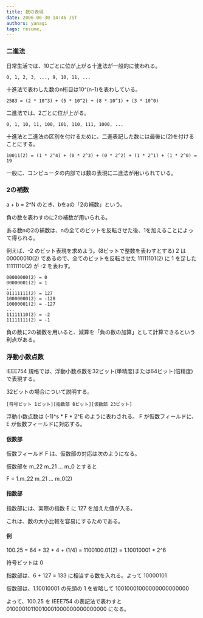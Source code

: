 ```yaml
---
title: 数の表現
date: 2006-06-30 14:46 JST
authors: yanagi
tags: resume, 
---
```

<h3><a name="l1"></a> 二進法</h3>
日常生活では、10ごとに位が上がる十進法が一般的に使われる。
<!--more-->
<pre><code>0, 1, 2, 3, ..., 9, 10, 11, ...</code></pre>
十進法で表わした数のn桁目は10^(n-1)を表わしている。
<pre><code>2583 = (2 * 10^3) + (5 * 10^2) + (8 * 10^1) + (3 * 10^0)</code></pre>
二進法では、2ごとに位が上がる。
<pre><code>0, 1, 10, 11, 100, 101, 110, 111, 1000, ...</code></pre>
十進法と二進法の区別を付けるために、二進表記した数には最後に(2)を付けることにする。
<pre><code>10011(2) = (1 * 2^4) + (0 * 2^3) + (0 * 2^2) + (1 * 2^1) + (1 * 2^0) = 19</code></pre>
一般に、コンピュータの内部では数の表現に二進法が用いられている。
<h3><a name="l2"></a> 2の補数</h3>
a + b = 2^N のとき、bをaの「2の補数」という。

負の数を表わすのに2の補数が用いられる。

ある数nの2の補数は、nの全てのビットを反転させた後、1を加えることによって得られる。

例えば、-2 のビット表現を求めよう。(8ビットで整数を表わすとする)
2 は 00000010(2) であるので、全てのビットを反転させた 11111101(2) に 1 を足した
11111110(2) が -2 を表わす。
<pre><code>00000000(2) = 0
00000001(2) = 1
...
01111111(2) = 127
10000000(2) = -128
10000001(2) = -127
...
11111110(2) = -2
11111111(2) = -1</code></pre>
負の数に2の補数を用いると、減算を「負の数の加算」として計算できるという利点がある。
<h3><a name="l3"></a> 浮動小数点数</h3>
IEEE754 規格では、浮動小数点数を32ビット(単精度)または64ビット(倍精度)で表現する。

32ビットの場合について説明する。
<pre><code>[符号ビット 1ビット][指数部 8ビット][仮数部 23ビット]</code></pre>
浮動小数点数は (-1)^s * F * 2^E のように表わされる。
F が仮数フィールドに、E が仮数フィールドに対応する。
<h4><a name="l4"></a> 仮数部</h4>
仮数フィールド F は、仮数部の対応は次のようになる。

仮数部を m_22 m_21 ... m_0 とすると

F = 1.m_22 m_21 ... m_0(2)
<h4><a name="l5"></a> 指数部</h4>
指数部には、実際の指数 E に 127 を加えた値が入る。

これは、数の大小比較を容易にするためである。
<h4><a name="l6"></a> 例</h4>
100.25 = 64 + 32 + 4 + (1/4) = 1100100.01(2) = 1.10010001 * 2^6

符号ビットは 0

指数部は、6 + 127 = 133 に相当する数を入れる。よって 10000101

仮数部は、1.10010001 の先頭の 1 を省略して 10010001000000000000000

よって、100.25 を IEEE754 の表記法で表わすと 01000010110010001000000000000000 になる。
